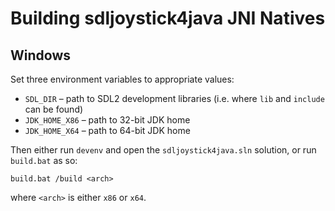 # Building sdljoystick4java JNI Natives

## Windows

Set three environment variables to appropriate values:

* `SDL_DIR` – path to SDL2 development libraries (i.e. where `lib` and `include` can be found)
* `JDK_HOME_X86` – path to 32-bit JDK home
* `JDK_HOME_X64` – path to 64-bit JDK home

Then either run `devenv` and open the `sdljoystick4java.sln` solution, or run `build.bat` as so:

```
build.bat /build <arch>
```

where `<arch>` is either `x86` or `x64`.
